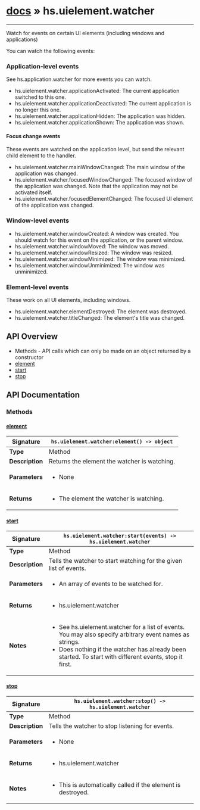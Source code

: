 # [docs](index.md) » hs.uielement.watcher
---

Watch for events on certain UI elements (including windows and applications)

You can watch the following events:
### Application-level events
See hs.application.watcher for more events you can watch.
* hs.uielement.watcher.applicationActivated: The current application switched to this one.
* hs.uielement.watcher.applicationDeactivated: The current application is no longer this one.
* hs.uielement.watcher.applicationHidden: The application was hidden.
* hs.uielement.watcher.applicationShown: The application was shown.

#### Focus change events
These events are watched on the application level, but send the relevant child element to the handler.
* hs.uielement.watcher.mainWindowChanged: The main window of the application was changed.
* hs.uielement.watcher.focusedWindowChanged: The focused window of the application was changed. Note that the application may not be activated itself.
* hs.uielement.watcher.focusedElementChanged: The focused UI element of the application was changed.

### Window-level events
* hs.uielement.watcher.windowCreated: A window was created. You should watch for this event on the application, or the parent window.
* hs.uielement.watcher.windowMoved: The window was moved.
* hs.uielement.watcher.windowResized: The window was resized.
* hs.uielement.watcher.windowMinimized: The window was minimized.
* hs.uielement.watcher.windowUnminimized: The window was unminimized.

### Element-level events
These work on all UI elements, including windows.
* hs.uielement.watcher.elementDestroyed: The element was destroyed.
* hs.uielement.watcher.titleChanged: The element's title was changed.

## API Overview
* Methods - API calls which can only be made on an object returned by a constructor
 * [element](#element)
 * [start](#start)
 * [stop](#stop)

## API Documentation

### Methods

#### [element](#element)
| <span style="text-align: left;">**Signature**</span> | <span style="text-align: left;">`hs.uielement.watcher:element() -> object` </span>                                                |
| -----------------------------------------------------|---------------------------------------------------------------------------------------------------------|
| **Type**                                             | Method                                                                                         |
| **Description**                                      | Returns the element the watcher is watching.                                                                                         |
| **Parameters**                                       | <ul><li>None</li></ul> |
| **Returns**                                          | <ul><li>The element the watcher is watching.</li></ul>          |

#### [start](#start)
| <span style="text-align: left;">**Signature**</span> | <span style="text-align: left;">`hs.uielement.watcher:start(events) -> hs.uielement.watcher` </span>                                                |
| -----------------------------------------------------|---------------------------------------------------------------------------------------------------------|
| **Type**                                             | Method                                                                                         |
| **Description**                                      | Tells the watcher to start watching for the given list of events.                                                                                         |
| **Parameters**                                       | <ul><li>An array of events to be watched for.</li></ul> |
| **Returns**                                          | <ul><li>hs.uielement.watcher</li></ul>          |
| **Notes**                                            | <ul><li>See hs.uielement.watcher for a list of events. You may also specify arbitrary event names as strings.</li><li>Does nothing if the watcher has already been started. To start with different events, stop it first.</li></ul>                |

#### [stop](#stop)
| <span style="text-align: left;">**Signature**</span> | <span style="text-align: left;">`hs.uielement.watcher:stop() -> hs.uielement.watcher` </span>                                                |
| -----------------------------------------------------|---------------------------------------------------------------------------------------------------------|
| **Type**                                             | Method                                                                                         |
| **Description**                                      | Tells the watcher to stop listening for events.                                                                                         |
| **Parameters**                                       | <ul><li>None</li></ul> |
| **Returns**                                          | <ul><li>hs.uielement.watcher</li></ul>          |
| **Notes**                                            | <ul><li>This is automatically called if the element is destroyed.</li></ul>                |

